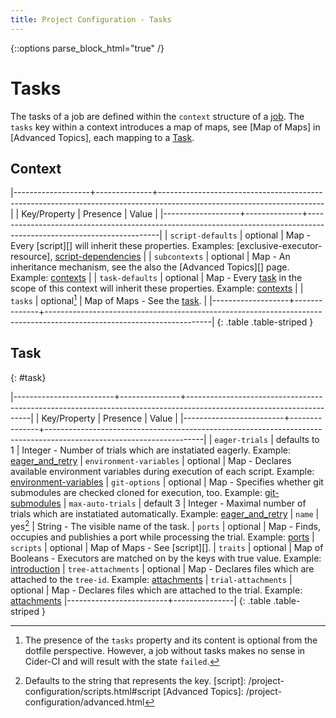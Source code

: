 ```yaml
---
title: Project Configuration - Tasks
---
```

{::options parse_block_html="true" /}

# Tasks



The tasks of a job are defined within the `context` structure of
a [job](/project-configuration/jobs.html#job).
The `tasks` key within a context introduces a map of maps,  see [Map of
Maps] in [Advanced Topics], each mapping to a [Task](#task).


## Context


|-------------------+--------------+-----------------------------------------------------------------------------------------------------------------------|
| Key/Property      | Presence     | Value                                                                                                                 |
|-------------------+--------------+-----------------------------------------------------------------------------------------------------------------------|
| `script-defaults` | optional     | Map - Every [script][] will inherit these properties. Examples: [exclusive-executor-resource], [script-dependencies] |
| `subcontexts`     | optional     | Map - An inheritance mechanism, see the also the [Advanced Topics][] page. Example: [contexts]                        |
| `task-defaults`   | optional     | Map - Every [task](#task) in the scope of this context will inherit these properties. Example: [contexts]             |
| `tasks`           | optional[^t] | Map of Maps - See the [task](#task).                                                                                  |
|-------------------+--------------+-----------------------------------------------------------------------------------------------------------------------|
{: .table .table-striped }
[^t]: The presence of the `tasks` property  and its content is optional from
      the dotfile perspective. However, a job without tasks makes no sense in Cider-CI
      and will result with the state `failed`.


## Task
{: #task}


|-------------------------+---------------+---------------------------------------------------------------------------------------------------------------------|
| Key/Property            | Presence      | Value                                                                                                               |
|-------------------------+---------------+---------------------------------------------------------------------------------------------------------------------|
| `eager-trials`          | defaults to 1 | Integer - Number of trials which are instatiated eagerly. Example: [eager_and_retry]
| `environment-variables` | optional      | Map - Declares available environment variables during execution of each script. Example: [environment-variables]
| `git-options`           | optional      | Map - Specifies whether git submodules are checked cloned for execution, too. Example: [git-submodules]
| `max-auto-trials`       | default 3     | Integer - Maximal number of trials which are instatiated automatically. Example: [eager_and_retry]
| `name`                  | yes[^r]       | String - The visible name of the task.
| `ports`                 | optional      | Map - Finds, occupies and publishies a port while processing the trial. Example: [ports]
| `scripts`               | optional      | Map of Maps -  See [script][].
| `traits`                | optional      | Map of Booleans - Executors are matched on by the keys with true value.  Example: [introduction]
| `tree-attachments`      | optional      | Map - Declares files which are attached to the `tree-id`. Example: [attachments]
| `trial-attachments`     | optional      | Map - Declares files which are attached to the trial. Example: [attachments]
|-------------------------+---------------|
{: .table .table-striped }



  [^r]: Defaults to the string that represents the key.
  [script]: /project-configuration/scripts.html#script
  [Advanced Topics]: /project-configuration/advanced.html

  [attachments]: /demo-project/cider-ci/jobs/attachments.yml
  [contexts]: /demo-project/cider-ci/jobs/contexts.yml
  [eager_and_retry]: /demo-project/cider-ci/jobs/eager_and_retry.yml
  [environment-variables]: /demo-project/cider-ci/jobs/environment-variables.yml
  [execlusive-executor-resource]: /demo-project/cider-ci/jobs/exclusive-executor-resource.yml
  [git-submodules]: /demo-project/cider-ci/jobs/git-submodules.yml
  [introduction]: /demo-project/cider-ci/jobs/introduction.yml
  [script-dependencies]: /demo-project/cider-ci/jobs/script-dependencies.yml
  [ports]: /demo-project/cider-ci/jobs/ports.yml
